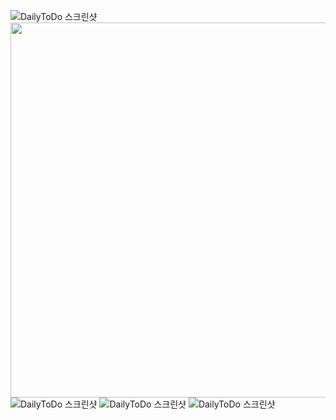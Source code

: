 
![DailyToDo 스크린샷](app/images/main.png)
<img src="app/images/main.png" width="600">
![DailyToDo 스크린샷](app/images/add.png)
![DailyToDo 스크린샷](app/images/check.png)
![DailyToDo 스크린샷](app/images/done.png)


